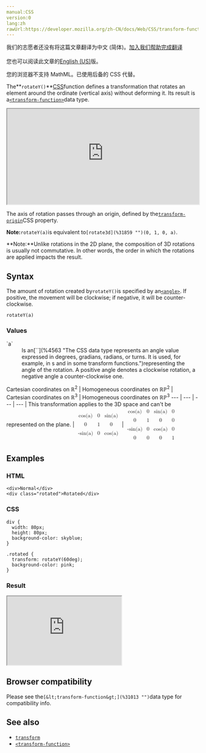 ```yaml
---
manual:CSS
version:0
lang:zh
rawUrl:https://developer.mozilla.org/zh-CN/docs/Web/CSS/transform-function/rotateY
---
```




<bdi>我们的志愿者还没有将这篇文章翻译为<bdi>中文 (简体)</bdi>。[加入我们帮助完成翻译](%31864 "")<br></br>您也可以阅读此文章的[English (US)](%31865 "")版。</bdi>






您的浏览器不支持 MathML。已使用后备的 CSS 代替。




The**`rotateY()`**[CSS](%427 "")function defines a transformation that rotates an element around the ordinate (vertical axis) without deforming it. Its result is a[`<transform-function>`](%28337 "The <transform-function> CSS data type represents a transformation that affects an element's appearance. Transformation functions can rotate, resize, distort, or move an element in 2D or 3D space. It is used in the transform property.")data type.

<iframe src='https://interactive-examples.mdn.mozilla.net/pages/css/function-rotateY.html' width='100%' height='250'></iframe>


The axis of rotation passes through an origin, defined by the[`transform-origin`](%31858 "The transform-origin CSS property sets the origin for an element's transformations.")CSS property.



**Note:**`rotateY(a)`is equivalent to`[rotate3d](%31859 "")(0, 1, 0, a)`.


**Note:**Unlike rotations in the 2D plane, the composition of 3D rotations is usually not commutative. In other words, the order in which the rotations are applied impacts the result.

## Syntax<a name="Syntax"></a>


The amount of rotation created by`rotateY()`is specified by an[`<angle>`](%4563 "The <angle> CSS data type represents an angle value expressed in degrees, gradians, radians, or turns. It is used, for example, in <gradient>s and in some transform functions."). If positive, the movement will be clockwise; if negative, it will be counter-clockwise.


```
rotateY(a)

```

### Values<a name="Values"></a>
<dl><dt id=''>`a`</dt><dd>Is an[`<angle>`](%4563 "The <angle> CSS data type represents an angle value expressed in degrees, gradians, radians, or turns. It is used, for example, in <gradient>s and in some transform functions.")representing the angle of the rotation. A positive angle denotes a clockwise rotation, a negative angle a counter-clockwise one.</dd></dl>
Cartesian coordinates on ℝ<sup>2</sup> | Homogeneous coordinates on ℝℙ<sup>2</sup> | Cartesian coordinates on ℝ<sup>3</sup> | Homogeneous coordinates on ℝℙ<sup>3</sup> 
 ---  |  ---  |  ---  |  ---  | 
This transformation applies to the 3D space and can&#39;t be represented on the plane. | <math><mfenced><mtable><mtr><mtd>cos(a)</mtd><mtd>0</mtd><mtd>sin(a)</mtd></mtr><mtr><mtd>0</mtd><mtd>1</mtd><mtd>0</mtd></mtr><mtr><mtd>-sin(a)</mtd><mtd>0</mtd><mtd>cos(a)</mtd></mtr></mtable></mfenced></math> | <math><mfenced><mtable><mtr><mtd>cos(a)</mtd><mtd>0</mtd><mtd>sin(a)</mtd><mtd>0</mtd></mtr><mtr><mtd>0</mtd><mtd>1</mtd><mtd>0</mtd><mtd>0</mtd></mtr><mtr><mtd>-sin(a)</mtd><mtd>0</mtd><mtd>cos(a)</mtd><mtd>0</mtd></mtr><mtr><mtd>0</mtd><mtd>0</mtd><mtd>0</mtd><mtd>1</mtd></mtr></mtable></mfenced></math> 


## Examples<a name="Examples"></a>

### HTML<a name="HTML"></a>

```
<div>Normal</div>
<div class="rotated">Rotated</div>
```

### CSS<a name="CSS"></a>

```
div {
  width: 80px;
  height: 80px;
  background-color: skyblue;
}

.rotated {
  transform: rotateY(60deg);
  background-color: pink;
}
```

### Result<a name="Result"></a>


<iframe src='https://mdn.mozillademos.org/en-US/docs/Web/CSS/transform-function/rotateY$samples/Examples?revision=1358399' width='auto' height='180'></iframe>



## Browser compatibility<a name="Browser_compatibility"></a>


Please see the`[&lt;transform-function&gt;](%31013 "")`data type for compatibility info.


## See also<a name="See_also"></a>

* [`transform`](%6321 "The transform CSS property lets you rotate, scale, skew, or translate a given element. This is achieved by modifying the coordinate space of the CSS visual formatting model.")
* [`<transform-function>`](%28337 "The <transform-function> CSS data type represents a transformation that affects an element's appearance. Transformation functions can rotate, resize, distort, or move an element in 2D or 3D space. It is used in the transform property.")



